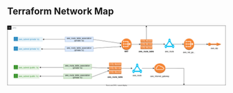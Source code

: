 ## Terraform Network Map
<img src="https://github.com/fernandofmendes/eks/blob/main/terraform/Network_Map.svg" width="900">
